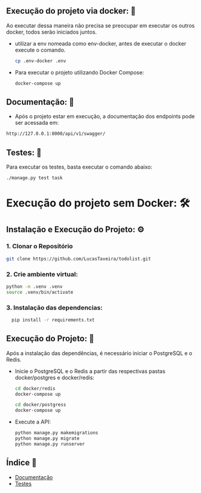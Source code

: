 ## Execução do projeto via docker: 🐳
Ao executar dessa maneira não precisa se preocupar em executar os outros docker, todos serão iniciados juntos.
 - utilizar a env nomeada como env-docker, antes de executar o docker execute o comando.
   ```bash
   cp .env-docker .env
   ```

- Para executar o projeto utilizando Docker Compose:
   ```bash
   docker-compose up
   ```
## Documentação: 📘
- Após o projeto estar em execução, a documentação dos endpoints pode ser acessada em:
 ```bash
 http://127.0.0.1:8000/api/v1/swagger/
 ```

## Testes: 🧪
 Para executar os testes, basta executar o comando abaixo:
 ```bash
 ./manage.py test task
 ```

# Execução do projeto sem Docker: 🛠️

## Instalação e Execução do Projeto: ⚙️

### 1. Clonar o Repositório

```bash
git clone https://github.com/LucasTaveira/todolist.git
```
### 2. Crie ambiente virtual:
  ```bash
  python -m .venv .venv
  source .venv/bin/activate
  ```

### 3. Instalação das dependencias:
  ```bash
    pip install -r requirements.txt
  ```
## Execução do Projeto: 🚀
 Após a instalação das dependências, é necessário iniciar o PostgreSQL e o Redis.

 - Inicie o PostgreSQL e o Redis a partir das respectivas pastas docker/postgres e docker/redis:
      ```bash
      cd docker/redis
      docker-compose up
  
      cd docker/postgress
      docker-compose up
      ```
  - Execute a API:
    ```bash
    python manage.py makemigrations
    python manage.py migrate
    python manage.py runserver
    ```

## Índice 📑
- [Documentação](#documentação)
- [Testes](#testes)
